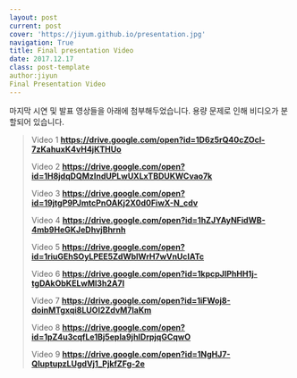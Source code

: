 ```yaml
---
layout: post
current: post
cover: 'https://jiyum.github.io/presentation.jpg'
navigation: True
title: Final presentation Video
date: 2017.12.17
class: post-template
author:jiyun
Final Presentation Video
---
```


마지막 시연 및 발표 영상들을 아래에 첨부해두었습니다.
용량 문제로 인해 비디오가 분할되어 있습니다. 

> Video 1
> **https://drive.google.com/open?id=1D6z5rQ40cZOcl-7zKahuxK4vH4jKTHUo**
> 
> Video 2
> **https://drive.google.com/open?id=1H8jdqDQMzIndUPLwUXLxTBDUKWCvao7k**
>
> Video 3
> **https://drive.google.com/open?id=19jtgP9PJmtcPnOAKj2X0d0FiwX-N_cdv**
>
> Video 4
> **https://drive.google.com/open?id=1hZJYAyNFidWB-4mb9HeGKJeDhvjBhrnh**
>
> Video 5
> **https://drive.google.com/open?id=1riuGEhSOyLPEE5ZdWblWrH7wVnUcIATc**
> 
> Video 6
> **https://drive.google.com/open?id=1kpcpJIPhHH1j-tgDAkObKELwMl3h2A7I**
> 
> Video 7
> **https://drive.google.com/open?id=1iFWoj8-doinMTgxqi8LUOI2ZdvM7laKm**
> 
> Video 8
> **https://drive.google.com/open?id=1pZ4u3cqfLe1Bj5epIa9jhIDrpjqGCqwO**
> 
> Video 9
> **https://drive.google.com/open?id=1NgHJ7-QIuptupzLUgdVj1_PjkfZFg-2e**
